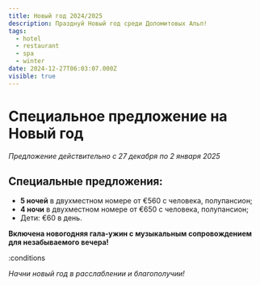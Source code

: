 ```yaml
---
title: Новый год 2024/2025
description: Празднуй Новый год среди Доломитовых Альп!
tags:
  - hotel
  - restaurant
  - spa
  - winter
date: 2024-12-27T06:03:07.000Z
visible: true
---
```


# Специальное предложение на Новый год

*Предложение действительно с 27 декабря по 2 января 2025*

## Специальные предложения:

- **5 ночей** в двухместном номере от €560 с человека, полупансион;
- **4 ночи** в двухместном номере от €650 с человека, полупансион;
- Дети: €60 в день.

**Включена новогодняя гала-ужин с музыкальным сопровождением для незабываемого вечера!**

:conditions

*Начни новый год в расслаблении и благополучии!*
